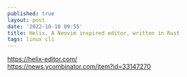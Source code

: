```yaml
---
published: true
layout: post
date: '2022-10-10 09:55'
title: Helix, A Neovim inspired editor, written in Rust
tags: linux cli 
---
```

<https://helix-editor.com/>  
<https://news.ycombinator.com/item?id=33147270>
